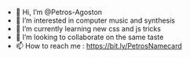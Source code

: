 - 👋 Hi, I’m @Petros-Agoston
- 👀 I’m interested in computer music and synthesis 
- 🌱 I’m currently learning new css and js tricks 
- 💞️ I’m looking to collaborate on the same taste
- 📫 How to reach me : https://bit.ly/PetrosNamecard

<!---
Petros-Agoston/Petros-Agoston is a ✨ special ✨ repository because its `README.md` (this file) appears on your GitHub profile.
You can click the Preview link to take a look at your changes.
--->
